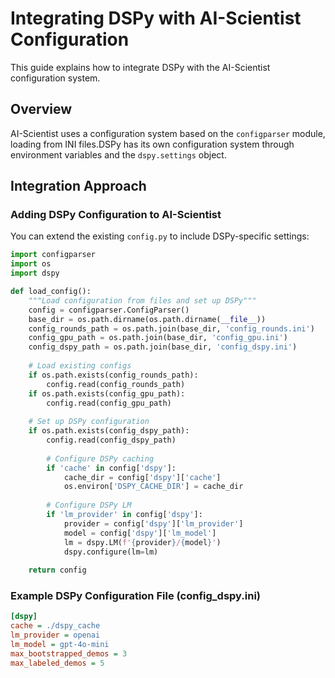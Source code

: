 # Integrating DSPy with AI-Scientist Configuration

This guide explains how to integrate DSPy with the AI-Scientist configuration system.

## Overview

AI-Scientist uses a configuration system based on the `configparser` module, loading from INI files.DSPy has its own configuration system through environment variables and the `dspy.settings` object.

## Integration Approach

### Adding DSPy Configuration to AI-Scientist

You can extend the existing `config.py` to include DSPy-specific settings:

```python
import configparser
import os
import dspy

def load_config():
    """Load configuration from files and set up DSPy"""
    config = configparser.ConfigParser()
    base_dir = os.path.dirname(os.path.dirname(__file__))
    config_rounds_path = os.path.join(base_dir, 'config_rounds.ini')
    config_gpu_path = os.path.join(base_dir, 'config_gpu.ini')
    config_dspy_path = os.path.join(base_dir, 'config_dspy.ini')
    
    # Load existing configs
    if os.path.exists(config_rounds_path):
        config.read(config_rounds_path)
    if os.path.exists(config_gpu_path):
        config.read(config_gpu_path)
        
    # Set up DSPy configuration
    if os.path.exists(config_dspy_path):
        config.read(config_dspy_path)
        
        # Configure DSPy caching
        if 'cache' in config['dspy']:
            cache_dir = config['dspy']['cache']
            os.environ['DSPY_CACHE_DIR'] = cache_dir
            
        # Configure DSPy LM
        if 'lm_provider' in config['dspy']:
            provider = config['dspy']['lm_provider']
            model = config['dspy']['lm_model']
            lm = dspy.LM(f'{provider}/{model}')
            dspy.configure(lm=lm)
    
    return config
```

### Example DSPy Configuration File (config_dspy.ini)

```ini
[dspy]
cache = ./dspy_cache
lm_provider = openai
lm_model = gpt-4o-mini
max_bootstrapped_demos = 3
max_labeled_demos = 5
```
